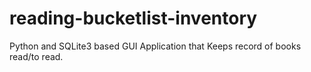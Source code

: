 # reading-bucketlist-inventory
Python and SQLite3 based GUI Application that Keeps record of books read/to read.
